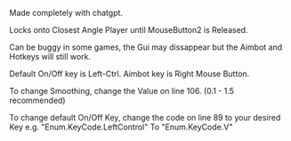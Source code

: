 Made completely with chatgpt.

Locks onto Closest Angle Player until MouseButton2 is Released.

Can be buggy in some games, the Gui may dissappear but the Aimbot and Hotkeys will still work.

Default On/Off key is Left-Ctrl.
Aimbot key is Right Mouse Button.

To change Smoothing, change the Value on line 106. (0.1 - 1.5 recommended)

To change default On/Off Key, change the code on line 89 to your desired Key e.g. "Enum.KeyCode.LeftControl" To "Enum.KeyCode.V"
